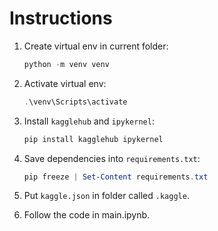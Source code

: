 # Instructions

1. Create virtual env in current folder:

   ```powershell
   python -m venv venv
   ```

2. Activate virtual env:

   ```powershell
   .\venv\Scripts\activate
   ```

3. Install `kagglehub` and `ipykernel`:

   ```powershell
   pip install kagglehub ipykernel
   ```

4. Save dependencies into `requirements.txt`:

   ```powershell
   pip freeze | Set-Content requirements.txt
   ```

5. Put `kaggle.json` in folder called `.kaggle`.

6. Follow the code in main.ipynb.
